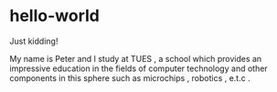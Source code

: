hello-world
===========

Just kidding!

My name is Peter and I study at TUES , a school which provides an impressive education in the fields of computer technology and other components in this sphere such as microchips , robotics , e.t.c .
